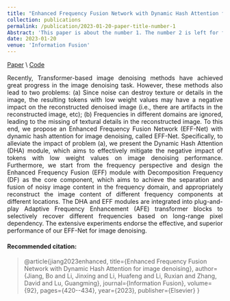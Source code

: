 ```yaml
---
title: "Enhanced Frequency Fusion Network with Dynamic Hash Attention for image denoising"
collection: publications
permalink: /publication/2023-01-20-paper-title-number-1
Abstract: 'This paper is about the number 1. The number 2 is left for future work.'
date: 2023-01-20
venue: 'Information Fusion'
---
```

[Paper](http://academicpages.github.io/files/paper1.pdf) \ [Code](https://github.com/JiangBoCS/EFF-Net)

<div style="text-align: justify;">
Recently, Transformer-based image denoising methods have achieved great progress in the image denoising task. However, these methods also lead to two problems: (a) Since noise can destroy texture or details in the image, the resulting tokens with low weight values may have a negative impact on the reconstructed denoised image (i.e., there are artifacts in the reconstructed image, etc); (b) Frequencies in different domains are ignored, leading to the missing of textural details in the reconstructed image. To this end, we propose an Enhanced Frequency Fusion Network (EFF-Net) with dynamic hash attention for image denoising, called EFF-Net. Specifically, to alleviate the impact of problem (a), we present the Dynamic Hash Attention (DHA) module, which aims to effectively mitigate the negative impact of tokens with low weight values on image denoising performance. Furthermore, we start from the frequency perspective and design the Enhanced Frequency Fusion (EFF) module with Decomposition Frequency (DF) as the core component, which aims to achieve the separation and fusion of noisy image content in the frequency domain, and appropriately reconstruct the image content of different frequency components at different locations. The DHA and EFF modules are integrated into plug-and-play Adaptive Frequency Enhancement (AFE) transformer blocks to selectively recover different frequencies based on long-range pixel dependency. The extensive experiments endorse the effective, and superior performance of our EFF-Net for image denoising.
</div>

#### Recommended citation: 
> @article{jiang2023enhanced,
>   title={Enhanced Frequency Fusion Network with Dynamic Hash Attention for image denoising},
>   author={Jiang, Bo and Li, Jinxing and Li, Huafeng and Li, Ruxian and Zhang, David and Lu, Guangming},
>   journal={Information Fusion},
>   volume={92},
>   pages={420--434},
>   year={2023},
>   publisher={Elsevier}
> }
